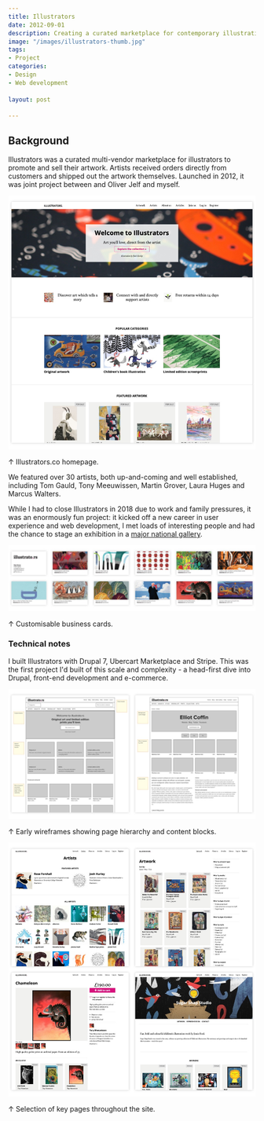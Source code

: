 ```yaml
---
title: Illustrators
date: 2012-09-01
description: Creating a curated marketplace for contemporary illustration.
image: "/images/illustrators-thumb.jpg"
tags:
- Project
categories:
- Design
- Web development

layout: post

---
```


## Background

Illustrators was a curated multi-vendor marketplace for illustrators to promote and sell their artwork. Artists received orders directly from customers and shipped out the artwork themselves. Launched in 2012, it was joint project between and Oliver Jelf and myself. 

<img src="/images/illustrators1.jpg" class="wide">
<p class="caption">↑ Illustrators.co homepage.</p>

We featured over 30 artists, both up-and-coming and well established, including Tom Gauld, Tony Meeuwissen, Martin Grover, Laura Huges and Marcus Walters.

While I had to close Illustrators in 2018 due to work and family pressures, it was an enormously fun project: it kicked off a new career in user experience and web development, I met loads of interesting people and had the chance to stage an exhibition in a [major national gallery](/work/lineup/).

<img src="/images/illustrators2.jpg" class="wide">
<p class="caption">↑ Customisable business cards.</p>

### Technical notes

I built Illustrators with Drupal 7, Ubercart Marketplace and Stripe. This was the first project I'd built of this scale and complexity - a head-first dive into Drupal, front-end development and e-commerce.

<img src="/images/illustrators4.jpg" class="wide">
<p class="caption">↑ Early wireframes showing page hierarchy and content blocks.</p>

<img src="/images/illustrators3.jpg" class="wide">
<p class="caption">↑ Selection of key pages throughout the site.</p>